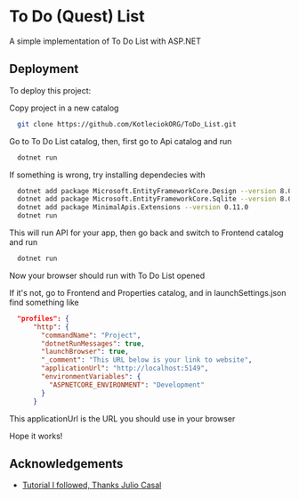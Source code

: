 
# To Do (Quest) List

A simple implementation of To Do List with ASP.NET 


## Deployment

To deploy this project:

Copy project in a new catalog
```bash
  git clone https://github.com/KotleciokORG/ToDo_List.git
```
Go to To Do List catalog, then, first go to Api catalog and run 
```bash
  dotnet run
```
If something is wrong, try installing dependecies with
```bash
  dotnet add package Microsoft.EntityFrameworkCore.Design --version 8.0.8
  dotnet add package Microsoft.EntityFrameworkCore.Sqlite --version 8.0.8
  dotnet add package MinimalApis.Extensions --version 0.11.0
  dotnet run
```
This will run API for your app, then go back and switch to Frontend catalog and run
```bash
  dotnet run
```
Now your browser should run with To Do List opened

If it's not, go to Frontend and Properties catalog, and in launchSettings.json find something like

```json
  "profiles": {
      "http": {
        "commandName": "Project",
        "dotnetRunMessages": true,
        "launchBrowser": true,
        "_comment": "This URL below is your link to website",
        "applicationUrl": "http://localhost:5149",
        "environmentVariables": {
          "ASPNETCORE_ENVIRONMENT": "Development"
        }
      }
```
This applicationUrl is the URL you should use in your browser

Hope it works!

## Acknowledgements

 - [Tutorial I followed, Thanks Julio Casal](https://youtu.be/RBVIclt4sOo?si=STTPlbJy5mLeQBGd)
 
